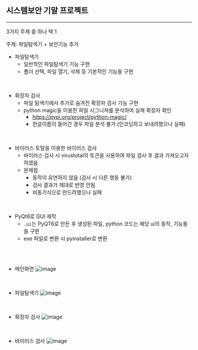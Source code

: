 ## 시스템보안 기말 프로젝트
---

3가지 주제 중 하나 택 1

주제: 파일탐색기 + 보안기능 추가

+ 파일탐색기
  + 일반적인 파일탐색기 기능 구현
  + 폴더 선택, 파일 열기, 삭제 등 기본적인 기능들 구현

<br>

+ 확장자 검사
  + 파일 탐색기에서 추가로 숨겨진 확장자 검사 기능 구현
  + python magic을 이용한 파일 시그니쳐를 분석하여 실제 확장자 확인
    + https://pypi.org/project/python-magic/
    - 한글이름이 들어간 경우 파일 분석 불가 (인코딩하고 보내려했으나 실패)

<br>

- 바이러스 토탈을 이용한 바이러스 검사
  - 바이러스 검사 시 virustotal의 토큰을 사용하여 파일 검사 후 결과 가져오고자 하였음
  - 문제점
    - 동작이 유연하지 않음 (검사 시 다른 행동 불가)
    - 검사 결과가 제대로 반영 안됨
    - 비동기식으로 만드려했으나 실패

<br>

- PyQt6로 GUI 제작
  - ```.ui```는 PyQT6로 만든 후 생성된 파일, python 코드는 해당 ui의 동작, 기능들을 구현
  - exe 파일로 변환 시 pyinstaller로 변환 

<br><br>

+ 메인화면
![image](https://github.com/ind2x/gui/assets/52172169/b27a2eb5-78a6-4bba-b644-687f2820f41d)

<br>

+ 파일탐색기
![image](https://github.com/ind2x/gui/assets/52172169/a6c50e7a-0fdb-4f92-9486-ad51e42f4719)

<br>

+ 확장자 검사
![image](https://github.com/ind2x/gui/assets/52172169/70c4ed2f-ff71-47f6-be9e-bd74f499df62)

<br>

+ 바이러스 검사
![image](https://github.com/ind2x/gui/assets/52172169/78c681f0-01c9-47ba-999c-8248524ffaf9)
